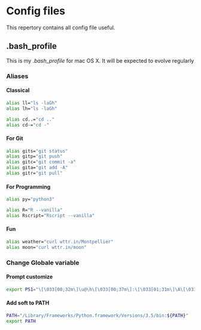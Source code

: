 # Config files

This repertory contains all config file useful.

## .bash_profile

This is my *.bash_profile* for mac OS X.
It will be expected to evolve regularly

### Aliases

#### Classical

```bash
alias ll="ls -laGh"
alias lh="ls -laGh"

alias cd..="cd .."
alias cd-="cd -"
```

#### For Git

```bash
alias gits="git status"
alias gitp="git push"
alias gitc="git commit -a"
alias gita="git add -A"
alias gitr="git pull"
```
#### For Programming

```bash
alias py="python3"

alias R="R --vanilla"
alias Rscript="Rscript --vanilla"
```

#### Fun

```bash
alias weather="curl wttr.in/Montpellier"
alias moon="curl wttr.in/moon"
```

### Change Globale variable

#### Prompt customize

```bash
export PS1="\[\033[00;32m\]\u@\h\[\033[00;37m\]:\[\033[01;31m\]\A\[\033[00;37m\]:\[\033[00;36m\]\w\[\033[00;37m\] \\$\[\033[0m\] "
```

#### Add soft to PATH

```bash
PATH="/Library/Frameworks/Python.framework/Versions/3.5/bin:${PATH}"
export PATH
```